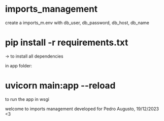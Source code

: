 # imports_management
 
create a imports_m.env with db_user, db_password, db_host, db_name

# pip install -r requirements.txt
-> to install all dependencies

in app folder:
# uvicorn main:app --reload
to run the app in wsgi



welcome to imports management
developed for Pedro Augusto, 19/12/2023 <3